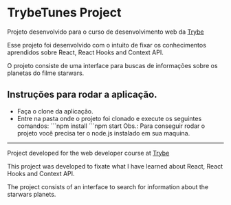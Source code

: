 # TrybeTunes Project
Projeto desenvolvido para o curso de desenvolvimento web da [Trybe](https://www.betrybe.com/)

Esse projeto foi desenvolvido com o intuito de fixar os conhecimentos aprendidos sobre React, React Hooks and Context API.

O projeto consiste de uma interface para buscas de informações sobre os planetas do filme starwars.

## Instruções para rodar a aplicação.
- Faça o clone da aplicação.
- Entre na pasta onde o projeto foi clonado e execute os seguintes comandos:
´´´npm install
´´´npm start
Obs.: Para conseguir rodar o projeto você precisa ter o node.js instalado em sua maquina.

---
Project developed for the web developer course at [Trybe](https://www.betrybe.com/)

This project was developed to fixate what I have learned about React, React Hooks and Context API.

The project consists of an interface to search for information about the starwars planets.
